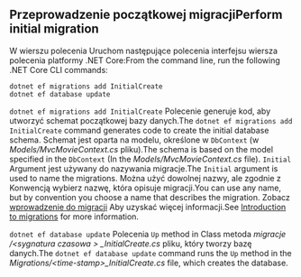 <a name="cli"></a>
## <a name="perform-initial-migration"></a><span data-ttu-id="62dbd-101">Przeprowadzenie początkowej migracji</span><span class="sxs-lookup"><span data-stu-id="62dbd-101">Perform initial migration</span></span>

<span data-ttu-id="62dbd-102">W wierszu polecenia Uruchom następujące polecenia interfejsu wiersza polecenia platformy .NET Core:</span><span class="sxs-lookup"><span data-stu-id="62dbd-102">From the command line, run the following .NET Core CLI commands:</span></span>

```console
dotnet ef migrations add InitialCreate
dotnet ef database update
```

<span data-ttu-id="62dbd-103">`dotnet ef migrations add InitialCreate` Polecenie generuje kod, aby utworzyć schemat początkowej bazy danych.</span><span class="sxs-lookup"><span data-stu-id="62dbd-103">The `dotnet ef migrations add InitialCreate` command generates code to create the initial database schema.</span></span> <span data-ttu-id="62dbd-104">Schemat jest oparta na modelu, określone w `DbContext` (w *Models/MvcMovieContext.cs* pliku).</span><span class="sxs-lookup"><span data-stu-id="62dbd-104">The schema is based on the model specified in the `DbContext` (In the *Models/MvcMovieContext.cs* file).</span></span> <span data-ttu-id="62dbd-105">`Initial` Argument jest używany do nazywania migracje.</span><span class="sxs-lookup"><span data-stu-id="62dbd-105">The `Initial` argument is used to name the migrations.</span></span> <span data-ttu-id="62dbd-106">Można użyć dowolnej nazwy, ale zgodnie z Konwencją wybierz nazwę, która opisuje migracji.</span><span class="sxs-lookup"><span data-stu-id="62dbd-106">You can use any name, but by convention you choose a name that describes the migration.</span></span> <span data-ttu-id="62dbd-107">Zobacz [wprowadzenie do migracji](xref:data/ef-mvc/migrations#introduction-to-migrations) Aby uzyskać więcej informacji.</span><span class="sxs-lookup"><span data-stu-id="62dbd-107">See [Introduction to migrations](xref:data/ef-mvc/migrations#introduction-to-migrations) for more information.</span></span>

<span data-ttu-id="62dbd-108">`dotnet ef database update` Polecenia `Up` method in Class metoda *migracje /\<sygnatura czasowa > _InitialCreate.cs* pliku, który tworzy bazę danych.</span><span class="sxs-lookup"><span data-stu-id="62dbd-108">The `dotnet ef database update` command runs the `Up` method in the *Migrations/\<time-stamp>_InitialCreate.cs* file, which creates the database.</span></span>
